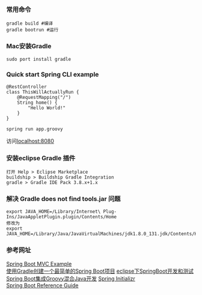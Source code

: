### 常用命令
```
gradle build #编译    
gradle bootrun #运行

```

### Mac安装Gradle
```
sudo port install gradle   
```

### Quick start Spring CLI example
```
@RestController
class ThisWillActuallyRun {
    @RequestMapping("/")
    String home() {
        "Hello World!"
    }
}   
```
```
spring run app.groovy   
```
访问[localhost:8080](http://localhost:8080)


### 安装eclipse Gradle 插件
```
打开 Help > Eclipse Marketplace   
buildship > Buildship Gradle Integration   
gradle > Gradle IDE Pack 3.8.x+1.x

```

### 解决 Gradle does not find tools.jar 问题
```
export JAVA_HOME=/Library/Internet\ Plug-Ins/JavaAppletPlugin.plugin/Contents/Home   
修改为
export JAVA_HOME=/Library/Java/JavaVirtualMachines/jdk1.8.0_131.jdk/Contents/Home  

```

### 参考网址
[Spring Boot MVC Example](http://www.technicalkeeda.com/spring-tutorials/spring-boot-mvc-example)    
[使用Gradle创建一个最简单的Spring Boot项目](http://blog.csdn.net/u013360850/article/details/53415005)
[eclipse下SpringBoot开发和测试](http://somefuture.iteye.com/blog/2247207)
[Spring Boot集成Groovy混合Java开发](http://www.bijishequ.com/detail/369614?p=)
[Spring Initializr](http://start.spring.io/)   
[Spring Boot Reference Guide](https://docs.spring.io/spring-boot/docs/current/reference/htmlsingle/#getting-started-installing-the-cli)   
